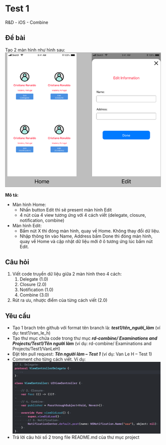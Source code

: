 # Test 1
R&amp;D - iOS - Combine

## Đề bài
Tạo 2 màn hình như hình sau:
![Test 1](https://github.com/blkbrds/rd-combine/blob/main/Examinations%20and%20projects/images/Test%201/Home%2BEdit.png)

**Mô tả:**
* Màn hình Home:
    * Nhấn button Edit thì sẽ present màn hình Edit
    * 4 nút của 4 view tương ứng với 4 cách viết (delegate, closure, notification, combine)
* Màn hình Edit:
    * Bấm nút X thì đóng màn hình, quay về Home. Không thay đổi dữ liệu.
    * Nhập thông tin vào Name, Address bấm Done thì đóng màn hình, quay về Home và cập nhật dữ liệu mới ở ô tương ứng lúc bấm nút Edit.

## Câu hỏi
1. Viết code truyền dữ liệu giữa 2 màn hình theo 4 cách:
    1. Delegate (1.0)
    2. Closure (2.0)
    3. Notification (1.0)
    4. Combine (3.0)
2. Rút ra ưu, nhược điểm của từng cách viết (2.0)

## Yêu cầu
 * Tạo 1 brach trên github với format tên branch là: _**test1/tên_người_làm**_ (ví dụ: test1/van_le_h)
 * Tạo thư mục chứa code trong thư mục _**rd-combine/ Examinations and Projects/Test1/*Tên người làm***_ (ví dụ: rd-combine/ Examinations and Projects/Test1/VanLeH)
 * Đặt tên pull request: _**Tên người làm – Test 1**_ (ví dụ: Van Le H – Test 1)
 * Comment cho từng cách viết. Ví dụ:
 ![Comment](https://raw.githubusercontent.com/blkbrds/rd-combine/main/Examinations%20and%20projects/images/Test%201/comment.png)
 * Trả lời câu hỏi số 2 trong file README.md của thư mục project
